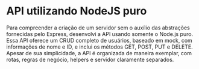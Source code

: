 # API utilizando NodeJS puro

Para compreender a criação de um servidor sem o auxílio das abstrações fornecidas pelo Express, desenvolvi a API usando somente o Node.js puro. Essa API oferece um CRUD completo de usuários, baseado em mock, com informações de nome e ID, e inclui os métodos GET, POST, PUT e DELETE. Apesar de sua simplicidade, a API é organizada de maneira exemplar, com rotas, regras de negócio, helpers e servidor claramente separados.

